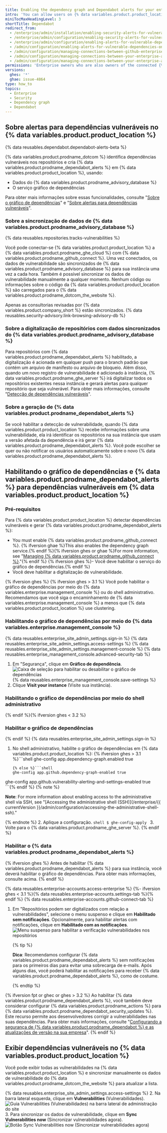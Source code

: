 ```yaml
---
title: Enabling the dependency graph and Dependabot alerts for your enterprise
intro: 'You can allow users on {% data variables.product.product_location %} to find and fix vulnerabilities in code dependencies by enabling the dependency graph and {% data variables.product.prodname_dependabot_alerts %}.'
miniTocMaxHeadingLevel: 3
shortTitle: Dependabot
redirect_from:
  - /enterprise/admin/installation/enabling-security-alerts-for-vulnerable-dependencies-on-github-enterprise-server
  - /enterprise/admin/configuration/enabling-security-alerts-for-vulnerable-dependencies-on-github-enterprise-server
  - /enterprise/admin/configuration/enabling-alerts-for-vulnerable-dependencies-on-github-enterprise-server
  - /admin/configuration/enabling-alerts-for-vulnerable-dependencies-on-github-enterprise-server
  - /admin/configuration/managing-connections-between-github-enterprise-server-and-github-enterprise-cloud/enabling-alerts-for-vulnerable-dependencies-on-github-enterprise-server
  - /admin/configuration/managing-connections-between-your-enterprise-accounts/enabling-alerts-for-vulnerable-dependencies-on-github-enterprise-server
  - /admin/configuration/managing-connections-between-your-enterprise-accounts/enabling-the-dependency-graph-and-dependabot-alerts-on-your-enterprise-account
permissions: 'Enterprise owners who are also owners of the connected {% data variables.product.prodname_ghe_cloud %} organization or enterprise account can enable the dependency graph and  {% data variables.product.prodname_dependabot_alerts %} on {% data variables.product.product_location %}.'
versions:
  ghes: '*'
  ghae: issue-4864
type: how_to
topics:
  - Enterprise
  - Security
  - Dependency graph
  - Dependabot
---
```


## Sobre alertas para dependências vulneráveis no {% data variables.product.product_location %}

{% data reusables.dependabot.dependabot-alerts-beta %}

{% data variables.product.prodname_dotcom %} identifica dependências vulneráveis nos repositórios e cria {% data variables.product.prodname_dependabot_alerts %} em {% data variables.product.product_location %}, usando:

- Dados do {% data variables.product.prodname_advisory_database %}
- O serviço gráfico de dependências

Para obter mais informações sobre essas funcionalidades, consulte "[Sobre o gráfico de dependências](/github/visualizing-repository-data-with-graphs/about-the-dependency-graph)" e "[Sobre alertas para dependências vulneráveis](/github/managing-security-vulnerabilities/about-alerts-for-vulnerable-dependencies)".

### Sobre a sincronização de dados de {% data variables.product.prodname_advisory_database %}

{% data reusables.repositories.tracks-vulnerabilities %}

Você pode conectar-se {% data variables.product.product_location %} a {% data variables.product.prodname_ghe_cloud %} com {% data variables.product.prodname_github_connect %}. Uma vez conectados, os dados de vulnerabilidade são sincronizados de {% data variables.product.prodname_advisory_database %} para sua instância uma vez a cada hora. Também é possível sincronizar os dados de vulnerabilidade manualmente a qualquer momento. Nenhum código ou informações sobre o código da {% data variables.product.product_location %} são carregados para o {% data variables.product.prodname_dotcom_the_website %}.

Apenas as consultorias revisadas por {% data variables.product.company_short %} estão sincronizados. {% data reusables.security-advisory.link-browsing-advisory-db %}

### Sobre a digitalização de repositórios com dados sincronizados do {% data variables.product.prodname_advisory_database %}

Para repositórios com {% data variables.product.prodname_dependabot_alerts %} habilitado, a digitalização é acionada em qualquer push para o branch padrão que contém um arquivo de manifesto ou arquivo de bloqueio. Além disso, quando um novo registro de vulnerabilidade é adicionado à instância, {% data variables.product.prodname_ghe_server %} irá digitalizar todos os repositórios existentes nessa instância e gerará alertas para qualquer repositório que seja vulnerável. Para obter mais informações, consulte "[Detecção de dependências vulneráveis](/code-security/supply-chain-security/managing-vulnerabilities-in-your-projects-dependencies/about-alerts-for-vulnerable-dependencies#detection-of-vulnerable-dependencies)".

### Sobre a geração de {% data variables.product.prodname_dependabot_alerts %}

Se você habilitar a detecção de vulnerabilidade, quando {% data variables.product.product_location %} recebe informações sobre uma vulnerabilidade, ela irá identificar os repositórios na sua instância que usam a versão afetada da dependência e irá gerar {% data variables.product.prodname_dependabot_alerts %}. Você pode escolher se quer ou não notificar os usuários automaticamente sobre o novo {% data variables.product.prodname_dependabot_alerts %}.

## Habilitando o gráfico de dependências e {% data variables.product.prodname_dependabot_alerts %} para dependências vulneráveis em {% data variables.product.product_location %}

### Pré-requisitos

Para {% data variables.product.product_location %} detectar dependências vulneráveis e gerar {% data variables.product.prodname_dependabot_alerts %}:
- You must enable {% data variables.product.prodname_github_connect %}. {% ifversion ghae %}This also enables the dependency graph service.{% endif %}{% ifversion ghes or ghae %}For more information, see "[Managing {% data variables.product.prodname_github_connect %}](/admin/configuration/configuring-github-connect/managing-github-connect)."{% endif %}
{% ifversion ghes %}- Você deve habilitar o serviço do gráfico de dependências.{% endif %}
- Você deve habilitar a digitalização de vulnerabilidade.

{% ifversion ghes %}
{% ifversion ghes > 3.1 %}
Você pode habilitar o gráfico de dependências por meio do {% data variables.enterprise.management_console %} ou do shell administrativo. Recomendamos que você siga o encaminhamento de {% data variables.enterprise.management_console %} a menos que {% data variables.product.product_location %} use clustering.

### Habilitando o gráfico de dependências por meio do {% data variables.enterprise.management_console %}
{% data reusables.enterprise_site_admin_settings.sign-in %}
{% data reusables.enterprise_site_admin_settings.access-settings %}
{% data reusables.enterprise_site_admin_settings.management-console %}
{% data reusables.enterprise_management_console.advanced-security-tab %}
1. Em "Segurança", clique em **Gráfico de dependência**. ![Caixa de seleção para habilitar ou desabilitar o gráfico de dependências](/assets/images/enterprise/3.2/management-console/enable-dependency-graph-checkbox.png)
{% data reusables.enterprise_management_console.save-settings %}
1. Clique **Visit your instance** (Visite sua instância).

### Habilitando o gráfico de dependências por meio do shell administrativo
{% endif %}{% ifversion ghes < 3.2 %}
### Habilitar o gráfico de dependências
{% endif %}
{% data reusables.enterprise_site_admin_settings.sign-in %}
1. No shell administrativo, habilite o gráfico de dependências em {% data variables.product.product_location %}:
    {% ifversion ghes > 3.1 %}```shell
    ghe-config app.dependency-graph.enabled true
    ```
    {% else %}```shell
    ghe-config app.github.dependency-graph-enabled true
  ghe-config app.github.vulnerability-alerting-and-settings-enabled true
    ```{% endif %}
   {% note %}

   **Note**: For more information about enabling access to the administrative shell via SSH, see "[Accessing the administrative shell (SSH)](/enterprise/{{ currentVersion }}/admin/configuration/accessing-the-administrative-shell-ssh)."

   {% endnote %}
2. Aplique a configuração.
    ```shell
    $ ghe-config-apply
    ```
3. Volte para o {% data variables.product.prodname_ghe_server %}.
{% endif %}

### Habilitar o {% data variables.product.prodname_dependabot_alerts %}

{% ifversion ghes %}
Antes de habilitar {% data variables.product.prodname_dependabot_alerts %} para sua instância, você deverá habilitar o gráfico de dependências. Para obter mais informações, consulte acima.
{% endif %}

{% data reusables.enterprise-accounts.access-enterprise %}
{%- ifversion ghes < 3.1 %}{% data reusables.enterprise-accounts.settings-tab %}{% endif %}
{% data reusables.enterprise-accounts.github-connect-tab %}
1. Em "Repositórios podem ser digitalizados com relação a vulnerabilidades", selecione o menu suspenso e clique em **Habilitado sem notificações**. Opcionalmente, para habilitar alertas com notificações, clique em **Habilitado com as notificações**. ![Menu suspenso para habilitar a verificação vulnerabilidades nos repositórios](/assets/images/enterprise/site-admin-settings/enable-vulnerability-scanning-in-repositories.png)

   {% tip %}

   **Dica**: Recomendamos configurar {% data variables.product.prodname_dependabot_alerts %} sem notificações para os primeiros dias para evitar uma sobrecarga de e-mails. Após alguns dias, você poderá habilitar as notificações para receber {% data variables.product.prodname_dependabot_alerts %}, como de costume.

   {% endtip %}

{% ifversion fpt or ghec or ghes > 3.2 %}
Ao habilitar {% data variables.product.prodname_dependabot_alerts %}, você também deve considerar configurar {% data variables.product.prodname_actions %} para {% data variables.product.prodname_dependabot_security_updates %}. Este recurso permite aos desenvolvedores corrigir a vulnerabilidades nas suas dependências. Para obter mais informações, consulte "[Configurando a segurança de {% data variables.product.prodname_dependabot %} e as atualizações de versão na sua empresa](/admin/github-actions/enabling-github-actions-for-github-enterprise-server/setting-up-dependabot-updates)".
{% endif %}

## Exibir dependências vulneráveis no {% data variables.product.product_location %}

Você pode exibir todas as vulnerabilidades na {% data variables.product.product_location %} e sincronizar manualmente os dados de vulnerabilidade do {% data variables.product.prodname_dotcom_the_website %} para atualizar a lista.

{% data reusables.enterprise_site_admin_settings.access-settings %}
2. Na barra lateral esquerda, clique em **Vulnerabilities** (Vulnerabilidades). ![Guia Vulnerabilities (Vulnerabilidades) na barra lateral de administração do site](/assets/images/enterprise/business-accounts/vulnerabilities-tab.png)
3. Para sincronizar os dados de vulnerabilidade, clique em **Sync Vulnerabilities now** (Sincronizar vulnerabilidades agora). ![Botão Sync Vulnerabilities now (Sincronizar vulnerabilidades agora)](/assets/images/enterprise/site-admin-settings/sync-vulnerabilities-button.png)
